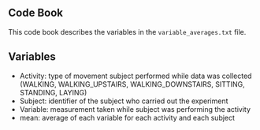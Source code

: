 ## Code Book
This code book describes the variables in the `variable_averages.txt` file.
## Variables
+ Activity: type of movement subject performed while data was collected (WALKING, WALKING_UPSTAIRS, WALKING_DOWNSTAIRS, SITTING, STANDING, LAYING)
+ Subject: identifier of the subject who carried out the experiment
+ Variable: measurement taken while subject was performing the activity
+ mean: average of each variable for each activity and each subject